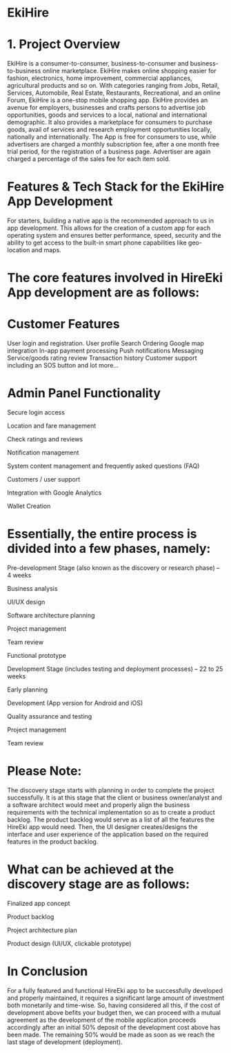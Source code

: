 # EkiHire


# 1. Project Overview

EkiHire is a consumer-to-consumer, business-to-consumer and business-to-business online marketplace.
EkiHire makes online shopping easier for fashion, electronics, home improvement, commercial appliances, agricultural products and so on. 
With categories ranging from Jobs, Retail, Services, Automobile, Real Estate, Restaurants, Recreational, and an online Forum, EkiHire is a one-stop mobile shopping app.
EkiHire provides an avenue for employers, businesses and crafts persons to advertise job opportunities, goods and services to a local, national and international demographic.
It also provides a marketplace for consumers to purchase goods, avail of services and research employment opportunities locally, nationally and internationally. 
The App is free for consumers to use, while advertisers are charged a monthly subscription fee, after a one month free trial period, for the registration of a business page. 
Advertiser are again charged a percentage of the sales fee for each item sold.

# Features & Tech Stack for the EkiHire App Development

For starters, building a native app is the recommended approach to us in  app development. This allows for the creation of a custom app for each operating system and ensures better performance, speed, security and the ability to get access to the built-in smart phone capabilities like geo-location and maps. 

# The core features involved in HireEki App development are as follows:
# Customer Features
User login and registration.
User profile
Search
Ordering
Google map integration
In-app payment processing
Push notifications
Messaging
Service/goods  rating review
Transaction history
Customer support including an SOS button and lot more...


# Admin Panel Functionality

Secure login access

Location and fare management

Check ratings and reviews

Notification management

System content management and frequently asked questions (FAQ)

Customers / user support

Integration with Google Analytics

Wallet Creation

# Essentially, the entire process is divided into a few phases, namely:

Pre-development Stage (also known as the discovery or research phase) – 4 weeks

Business analysis

UI/UX design

Software architecture planning

Project management

Team review

Functional prototype

Development Stage (includes testing and deployment processes) – 22 to 25  weeks

Early planning

Development (App version for Android and iOS)

Quality assurance and testing

Project management

Team review

# Please Note:

The discovery stage starts with planning in order to complete the project successfully. It is at this stage that the client or business owner/analyst and a software architect would meet and properly align the business requirements with the technical implementation so as to create a product backlog. The product backlog would serve as a list of all the features the HireEki app would need. Then, the UI designer creates/designs the interface and user experience of the application based on the required features in the product backlog.

# What can be achieved at the discovery stage are as follows:

Finalized app concept

Product backlog

Project architecture plan

Product design (UI/UX, clickable prototype)

# In Conclusion

For a fully featured and functional HireEki app to be successfully developed and properly maintained, it requires a significant large amount of investment both monetarily and time-wise. So, having considered all this, if the cost of development above befits your budget then, we can proceed with a mutual agreement as the development of the mobile application proceeds accordingly after an initial 50% deposit of the development cost above has been made. The remaining 50% would be made as soon as we reach the last stage of development (deployment).

